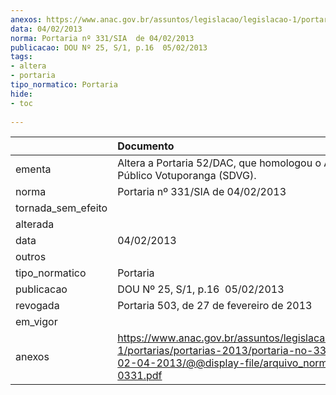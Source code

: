 ```yaml
---
anexos: https://www.anac.gov.br/assuntos/legislacao/legislacao-1/portarias/portarias-2013/portaria-no-331-sia-de-02-04-2013/@@display-file/arquivo_norma/PA2013-0331.pdf
data: 04/02/2013
norma: Portaria nº 331/SIA  de 04/02/2013
publicacao: DOU Nº 25, S/1, p.16  05/02/2013
tags:
- altera
- portaria
tipo_normatico: Portaria
hide: 
- toc 
 
---
```


|                    | Documento                                                                                                                                                        |
|:-------------------|:-----------------------------------------------------------------------------------------------------------------------------------------------------------------|
| ementa             | Altera a Portaria 52/DAC, que homologou o Aeródromo Público Votuporanga (SDVG).                                                                                  |
| norma              | Portaria nº 331/SIA  de 04/02/2013                                                                                                                               |
| tornada_sem_efeito |                                                                                                                                                                  |
| alterada           |                                                                                                                                                                  |
| data               | 04/02/2013                                                                                                                                                       |
| outros             |                                                                                                                                                                  |
| tipo_normatico     | Portaria                                                                                                                                                         |
| publicacao         | DOU Nº 25, S/1, p.16  05/02/2013                                                                                                                                 |
| revogada           | Portaria 503, de 27 de fevereiro de 2013                                                                                                                         |
| em_vigor           |                                                                                                                                                                  |
| anexos             | https://www.anac.gov.br/assuntos/legislacao/legislacao-1/portarias/portarias-2013/portaria-no-331-sia-de-02-04-2013/@@display-file/arquivo_norma/PA2013-0331.pdf |